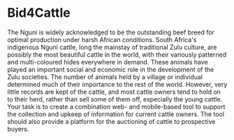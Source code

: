 # Bid4Cattle

The Nguni is widely acknowledged to be the outstanding beef breed for optimal production under harsh
African conditions. South Africa's indigenous Nguni cattle, long the mainstay of traditional Zulu culture,
are possibly the most beautiful cattle in the world, with their variously patterned and multi-coloured
hides everywhere in demand. These animals have played an important social and economic role in the
development of the Zulu societies. The number of animals held by a village or individual determined
much of their importance to the rest of the world. However, very little records are kept of the cattle, and
most cattle owners tend to hold on to their herd, rather than sell some of them off, especially the young
cattle. Your task is to create a combination web- and mobile-based tool to support the collection and
upkeep of information for current cattle owners. The tool should also provide a platform for the
auctioning of cattle to prospective buyers.
